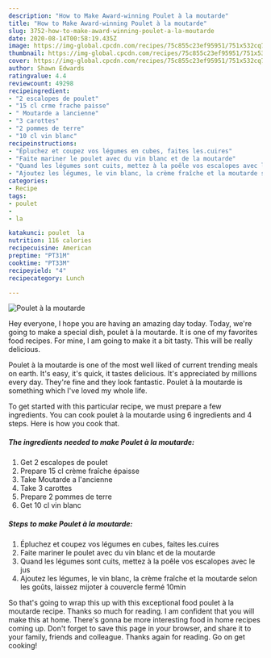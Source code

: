 ```yaml
---
description: "How to Make Award-winning Poulet à la moutarde"
title: "How to Make Award-winning Poulet à la moutarde"
slug: 3752-how-to-make-award-winning-poulet-a-la-moutarde
date: 2020-08-14T00:58:19.435Z
image: https://img-global.cpcdn.com/recipes/75c855c23ef95951/751x532cq70/poulet-a-la-moutarde-photo-principale-de-la-recette.jpg
thumbnail: https://img-global.cpcdn.com/recipes/75c855c23ef95951/751x532cq70/poulet-a-la-moutarde-photo-principale-de-la-recette.jpg
cover: https://img-global.cpcdn.com/recipes/75c855c23ef95951/751x532cq70/poulet-a-la-moutarde-photo-principale-de-la-recette.jpg
author: Shawn Edwards
ratingvalue: 4.4
reviewcount: 49298
recipeingredient:
- "2 escalopes de poulet"
- "15 cl crme frache paisse"
- " Moutarde a lancienne"
- "3 carottes"
- "2 pommes de terre"
- "10 cl vin blanc"
recipeinstructions:
- "Épluchez et coupez vos légumes en cubes, faites les.cuires"
- "Faite mariner le poulet avec du vin blanc et de la moutarde"
- "Quand les légumes sont cuits, mettez à la poêle vos escalopes avec le jus"
- "Ajoutez les légumes, le vin blanc, la crème fraîche et la moutarde selon les goûts, laissez mijoter à couvercle fermé 10min"
categories:
- Recipe
tags:
- poulet
- 
- la

katakunci: poulet  la 
nutrition: 116 calories
recipecuisine: American
preptime: "PT31M"
cooktime: "PT33M"
recipeyield: "4"
recipecategory: Lunch

---
```



![Poulet à la moutarde](https://img-global.cpcdn.com/recipes/75c855c23ef95951/751x532cq70/poulet-a-la-moutarde-photo-principale-de-la-recette.jpg)

Hey everyone, I hope you are having an amazing day today. Today, we're going to make a special dish, poulet à la moutarde. It is one of my favorites food recipes. For mine, I am going to make it a bit tasty. This will be really delicious.



Poulet à la moutarde is one of the most well liked of current trending meals on earth. It's easy, it's quick, it tastes delicious. It's appreciated by millions every day. They're fine and they look fantastic. Poulet à la moutarde is something which I've loved my whole life.


To get started with this particular recipe, we must prepare a few ingredients. You can cook poulet à la moutarde using 6 ingredients and 4 steps. Here is how you cook that.

<!--inarticleads1-->

##### The ingredients needed to make Poulet à la moutarde:

1. Get 2 escalopes de poulet
1. Prepare 15 cl crème fraîche épaisse
1. Take  Moutarde a l&#39;ancienne
1. Take 3 carottes
1. Prepare 2 pommes de terre
1. Get 10 cl vin blanc




<!--inarticleads2-->

##### Steps to make Poulet à la moutarde:

1. Épluchez et coupez vos légumes en cubes, faites les.cuires
1. Faite mariner le poulet avec du vin blanc et de la moutarde
1. Quand les légumes sont cuits, mettez à la poêle vos escalopes avec le jus
1. Ajoutez les légumes, le vin blanc, la crème fraîche et la moutarde selon les goûts, laissez mijoter à couvercle fermé 10min




So that's going to wrap this up with this exceptional food poulet à la moutarde recipe. Thanks so much for reading. I am confident that you will make this at home. There's gonna be more interesting food in home recipes coming up. Don't forget to save this page in your browser, and share it to your family, friends and colleague. Thanks again for reading. Go on get cooking!
